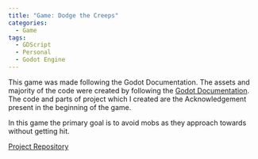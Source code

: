 ```yaml
---
title: "Game: Dodge the Creeps"
categories:
  - Game
tags:
  - GDScript
  - Personal
  - Godot Engine
---
```


This game was made following the Godot Documentation. The assets and majority of the code were created by following the [Godot Documentation][tutorial]. The code and parts of project which I created are the Acknowledgement present in the beginning of the game. 

In this game the primary goal is to avoid mobs as they approach towards without getting hit.

[Project Repository][repo]

[repo]: https://github.com/Mal-funct-ion/Projects/tree/main/Godot%20Games/Dodge%20the%20Creeps%20(First%20Actual%20Game)
[tutorial]: https://docs.godotengine.org/en/stable/getting_started/first_2d_game/index.html